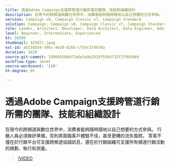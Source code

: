 ```yaml
---
title: 透過Adobe Campaign支援跨管道行銷所需的團隊、技能和組織設計
description: 在現今的跨頻道與數位世界中，消費者能夠隨時隨地以自己想要的方式參與。
version: Campaign v8, Campaign Classic v7, Campaign Standard
solution: Campaign, Campaign v8, Campaign Classic v7, Campaign Standard
role: Leader, Architect, Developer, Data Architect, Data Engineer, Admin, User
level: Beginner, Intermediate, Experienced
kt: 10509
thumbnail: 343871.jpeg
exl-id: ab23d554-396c-4e20-826b-cf5dc574b78a
duration: 3429
source-git-commit: 19904556b6f2a6e3a9e2919f5504732f2f9b598d
workflow-type: tm+mt
source-wordcount: '110'
ht-degree: 0%

---
```


# 透過Adobe Campaign支援跨管道行銷所需的團隊、技能和組織設計

在現今的跨頻道與數位世界中，消費者能夠隨時隨地以自己想要的方式參與。 行銷人員必須做好準備，否則將面臨客戶體驗不佳，甚至更糟的流失風險。 答案不僅在於行銷平台可支援跨頻道協調訊息，還在於行銷組織可支援所有頻道行銷活動的規劃、執行和測量。

>[!VIDEO](https://video.tv.adobe.com/v/343871/?quality=12&learn=on)

